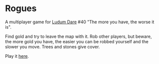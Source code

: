 Rogues
======

A multiplayer game for [Ludum Dare](http://ldjam.com) #40
"The more you have, the worse it is".

Find gold and try to leave the map with it.
Rob other players, but beware, the more gold you have,
the easier you can be robbed yourself and the slower you move.
Trees and stones give cover.

Play it [here](http://hhsw.de/sites/proto/ld40/).
